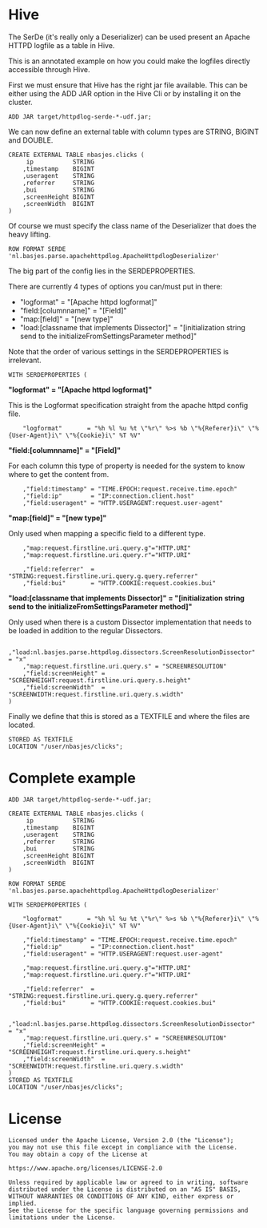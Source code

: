 Hive
====

The SerDe (it's really only a Deserializer) can be used present an Apache HTTPD logfile as a table in Hive.

This is an annotated example on how you could make the logfiles directly accessible through Hive.

First we must ensure that Hive has the right jar file available. This can be either using the ADD JAR option in the Hive Cli
 or by installing it on the cluster.

    ADD JAR target/httpdlog-serde-*-udf.jar;

We can now define an external table with column types are STRING, BIGINT and DOUBLE.

    CREATE EXTERNAL TABLE nbasjes.clicks (
         ip           STRING
        ,timestamp    BIGINT
        ,useragent    STRING
        ,referrer     STRING
        ,bui          STRING
        ,screenHeight BIGINT
        ,screenWidth  BIGINT
    )

Of course we must specify the class name of the Deserializer that does the heavy lifting.

    ROW FORMAT SERDE 'nl.basjes.parse.apachehttpdlog.ApacheHttpdlogDeserializer'

The big part of the config lies in the SERDEPROPERTIES.

There are currently 4 types of options you can/must put in there:

- "logformat" = "[Apache httpd logformat]"
- "field:[columnname]" = "[Field]"
- "map:[field]" = "[new type]"
- "load:[classname that implements Dissector]" = "[initialization string send to the initializeFromSettingsParameter method]"

Note that the order of various settings in the SERDEPROPERTIES is irrelevant.

    WITH SERDEPROPERTIES (

**"logformat" = "[Apache httpd logformat]"**

This is the Logformat specification straight from the apache httpd config file.

        "logformat"       = "%h %l %u %t \"%r\" %>s %b \"%{Referer}i\" \"%{User-Agent}i\" \"%{Cookie}i\" %T %V"

**"field:[columnname]" = "[Field]"**

For each column this type of property is needed for the system to know where to get the content from.

        ,"field:timestamp" = "TIME.EPOCH:request.receive.time.epoch"
        ,"field:ip"        = "IP:connection.client.host"
        ,"field:useragent" = "HTTP.USERAGENT:request.user-agent"

**"map:[field]" = "[new type]"**

Only used when mapping a specific field to a different type.

        ,"map:request.firstline.uri.query.g"="HTTP.URI"
        ,"map:request.firstline.uri.query.r"="HTTP.URI"

        ,"field:referrer"  = "STRING:request.firstline.uri.query.g.query.referrer"
        ,"field:bui"       = "HTTP.COOKIE:request.cookies.bui"

**"load:[classname that implements Dissector]" = "[initialization string send to the initializeFromSettingsParameter method]"**

Only used when there is a custom Dissector implementation that needs to be loaded in addition to the regular Dissectors.

        ,"load:nl.basjes.parse.httpdlog.dissectors.ScreenResolutionDissector" = "x"
        ,"map:request.firstline.uri.query.s" = "SCREENRESOLUTION"
        ,"field:screenHeight" = "SCREENHEIGHT:request.firstline.uri.query.s.height"
        ,"field:screenWidth"  = "SCREENWIDTH:request.firstline.uri.query.s.width"
    )

Finally we define that this is stored as a TEXTFILE and where the files are located.

    STORED AS TEXTFILE
    LOCATION "/user/nbasjes/clicks";


Complete example
====

    ADD JAR target/httpdlog-serde-*-udf.jar;

    CREATE EXTERNAL TABLE nbasjes.clicks (
         ip           STRING
        ,timestamp    BIGINT
        ,useragent    STRING
        ,referrer     STRING
        ,bui          STRING
        ,screenHeight BIGINT
        ,screenWidth  BIGINT
    )

    ROW FORMAT SERDE 'nl.basjes.parse.apachehttpdlog.ApacheHttpdlogDeserializer'

    WITH SERDEPROPERTIES (

        "logformat"       = "%h %l %u %t \"%r\" %>s %b \"%{Referer}i\" \"%{User-Agent}i\" \"%{Cookie}i\" %T %V"

        ,"field:timestamp" = "TIME.EPOCH:request.receive.time.epoch"
        ,"field:ip"        = "IP:connection.client.host"
        ,"field:useragent" = "HTTP.USERAGENT:request.user-agent"

        ,"map:request.firstline.uri.query.g"="HTTP.URI"
        ,"map:request.firstline.uri.query.r"="HTTP.URI"

        ,"field:referrer"  = "STRING:request.firstline.uri.query.g.query.referrer"
        ,"field:bui"       = "HTTP.COOKIE:request.cookies.bui"

        ,"load:nl.basjes.parse.httpdlog.dissectors.ScreenResolutionDissector" = "x"
        ,"map:request.firstline.uri.query.s" = "SCREENRESOLUTION"
        ,"field:screenHeight" = "SCREENHEIGHT:request.firstline.uri.query.s.height"
        ,"field:screenWidth"  = "SCREENWIDTH:request.firstline.uri.query.s.width"
    )
    STORED AS TEXTFILE
    LOCATION "/user/nbasjes/clicks";

License
===
    Licensed under the Apache License, Version 2.0 (the "License");
    you may not use this file except in compliance with the License.
    You may obtain a copy of the License at
    
    https://www.apache.org/licenses/LICENSE-2.0
    
    Unless required by applicable law or agreed to in writing, software
    distributed under the License is distributed on an "AS IS" BASIS,
    WITHOUT WARRANTIES OR CONDITIONS OF ANY KIND, either express or implied.
    See the License for the specific language governing permissions and
    limitations under the License.
